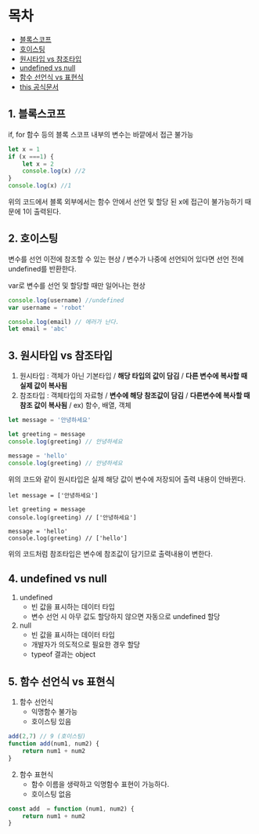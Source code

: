 # 목차
- [블록스코프](#1.-블록스코프)
- [호이스팅](#2.-호이스팅)
- [원시타입 vs 참조타입](#3.-원시타입-vs-참조타입)
- [undefined vs null](#4.-undefined-vs-null)
- [함수 선언식 vs 표현식](#5.-함수-선언식-vs-표현식)
- [this 공식문서](https://developer.mozilla.org/ko/docs/Web/JavaScript/Reference/Operators/this)

## 1. 블록스코프

if, for 함수 등의 블록 스코프 내부의 변수는 바깥에서 접근 불가능

```javascript
let x = 1
if (x ===1) {
    let x = 2
    console.log(x) //2
}
console.log(x) //1
```

위의 코드에서 블록 외부에서는 함수 안에서 선언 및 할당 된 x에 접근이 불가능하기 때문에 1이 출력된다.



## 2. 호이스팅

변수를 선언 이전에 참조할 수 있는 현상 / 변수가 나중에 선언되어 있다면 선언 전에 undefined를 반환한다.

var로 변수를 선언 및 할당할 때만 일어나는 현상

```javascript
console.log(username) //undefined
var username = 'robot'

console.log(email) // 에러가 난다.
let email = 'abc'
```



## 3. 원시타입 vs 참조타입

1. 원시타입 : 객체가 아닌 기본타입 / **해당 타입의 값이 담김** / **다른 변수에 복사할 때 실제 값이 복사됨**
2. 참조타입 : 객체타입의 자료형 / **변수에 해당 참조값이 담김** / **다른변수에 복사할 때 참조 값이 복사됨** / ex) 함수, 배열, 객체

```javascript
let message = '안녕하세요'

let greeting = message
console.log(greeting) // 안녕하세요

message = 'hello'
console.log(greeting) // 안녕하세요
```

위의 코드와 같이 원시타입은 실제 해당 값이 변수에 저장되어 출력 내용이 안바뀐다.



```
let message = ['안녕하세요']

let greeting = message
console.log(greeting) // ['안녕하세요']

message = 'hello'
console.log(greeting) // ['hello']
```

위의 코드처럼 참조타입은 변수에 참조값이 담기므로 출력내용이 변한다.

## 4. undefined vs null

1. undefined
   - 빈 값을 표시하는 데이터 타입
   - 변수 선언 시 아무 값도 할당하지 않으면 자동으로 undefined 할당
2. null
   - 빈 값을 표시하는 데이터 타입
   - 개발자가 의도적으로 필요한 경우 할당
   - typeof 결과는 object



## 5. 함수 선언식 vs 표현식

1. 함수 선언식
   - 익명함수 불가능
   - 호이스팅 있음

```javascript
add(2,7) // 9 (호이스팅)
function add(num1, num2) {
    return num1 + num2
}
```



2. 함수 표현식
   - 함수 이름을 생략하고 익명함수 표현이 가능하다.
   - 호이스팅 없음

```javascript
const add  = function (num1, num2) {
    return num1 + num2
}
```

